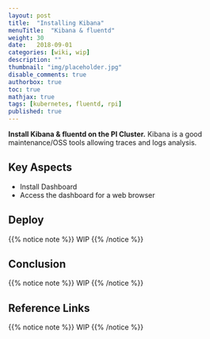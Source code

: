 ```yaml
---
layout: post
title:  "Installing Kibana"
menuTitle:  "Kibana & fluentd"
weight: 30
date:   2018-09-01
categories: [wiki, wip]
description: ""
thumbnail: "img/placeholder.jpg"
disable_comments: true
authorbox: true
toc: true
mathjax: true
tags: [kubernetes, fluentd, rpi]
published: true
---
```


**Install Kibana & fluentd on the PI Cluster.** Kibana is a good maintenance/OSS tools allowing traces and logs analysis.

<!--more-->

## Key Aspects

- Install Dashboard
- Access the dashboard for a web browser

## Deploy

{{% notice note %}}
WIP
{{% /notice %}}

## Conclusion

{{% notice note %}}
WIP
{{% /notice %}}

## Reference Links

{{% notice note %}}
WIP
{{% /notice %}}
